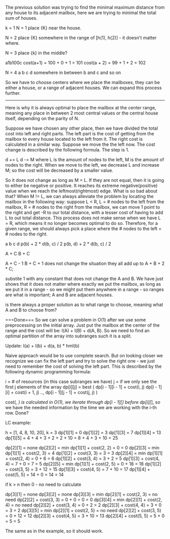 The previous solution was trying to find the minimal maximum distance
from any house to its adjacent mailbox, here we are trying to minimal the
total sum of houses.

k = 1
N = 1
place {K} near the house.

N = 2
place {K} somewhere in the range of [h(1), h(2)] - it doesn't matter
where.

N = 3
place {k} in the middle?

a1b100c
cost(a+1)
= 100 + 0 + 1 = 101
cost(a + 2)
= 99 + 1 + 2 = 102

N = 4
a b c d
somewhere in between b and c
and so on

So we have to choose centers where we place the mailboxes, they can be
either a house, or a range of adjacent houses. We can expand this process
further.

---

Here is why it is always optimal to place the mailbox at the center range,
meaning any place in between 2 most central values or the central
house itself, depending on the parity of N.

Suppose we have chosen any other place, then we have divided the total
cost into left and right parts. The left part is the cost of getting from
the mailbox to every house located to the left from it. The right cost is
calculated in a similar way. Suppose we move the the left now. The cost
change is described by the following formula. The step is 1.

d += L
d -= M
where L is the amount of nodes to the left, M is the amount of nodes to
the right. When we move to the left, we decrease L and increase M; so the
cost will be decreased by a smaller value.

So it does not change as long as M = L. If they are not equal, then it
is going to either be negative or positive. It reaches its extreme
negative(positive) value when we reach the leftmost(rightmost) edge.
What is so bad about that? When M != L, we can always alleviate the
problem by locating the mailbox in the following way:
suppose L < R, L = # nodes to the left from the mailbox,
 	       R = # nodes to the right from the mailbox,
we can move 1 point to the right and get -R to our total distance, with
a lesser cost of having to add L to out total distance. This process does
not make sense when we have L = R, which means it no longer becomes
optimal to do so. Therefore, for a given range, we should always pick a
place where the # nodes to the left = # nodes to the right.

a b c d
p(b) + 2 * d(b, c) / 2
p(b, d) + 2 * d(b, c) / 2

A + C
B + C

A + C - 1
B + C + 1
does not change the situation
they all add up to A + B + 2 * C;

substite 1 with any constant that does not change the A and B.
We have just shows that it does not matter where exactly we put the
mailbox, as long as we put it in a range - so we might put them anywhere
in a range - so ranges are what is important; A and B are adjacent
houses.

is there always a proper solution as to what range to choose, meaning what
A and B to choose from?

===Done===
So we can solve a problem in O(1) after we use some preprocessing on the
initial array. Just put the mailbox at the center of the range and the
cost will be: l(A) + l(B) + d(A, B). So we need to find an optimal
partition of the array into subranges such it is a split.

Update: l(a) + l(b) + d(a, b) * hml(b)

Naive approach would be to use complete search.
But on looking closer we recognize we can fix the left part and try to
solve the right one - we just need to remember the cost of solving the
left part. This is described by the following dynamic programming formula:

i = # of resources (in this case subranges we have)
j = if we only see the first j elements of the array
dp[i][j]
= best (
  dp[i - 1][i - 1] + cost(i, j)
  dp[i - 1][i] + cost(i + 1, j)
  ..,
  dp[i - 1][j - 1] + cost(j, j)
)

cost(*, *) is calculated in O(1), we iterate through dp[i - 1][*] before
dp[i][*], so we have the needed information by the time we are working
with the i-th row. Done?

LC example:

h = [1, 4, 8, 10, 20], k = 3
dp[1][1] = 0
dp[1][2] = 3
dp[1][3] = 7
dp[1][4] = 13
dp[1][5] = 4 + 4 + 3 + 2 + 2 + 10 = 8 + 4 + 3 + 10 = 25

dp[2][1] = none
dp[2][2]
 = min
   dp[1][1] + cost(2, 2) = 0
= 0
dp[2][3]
 = min
   dp[1][1] + cost(2, 3) = 4
   dp[1][2] + cost(3, 3) = 3
= 3
dp[2][4]
 = min
   dp[1][1] + cost(2, 4) = 0 + 6 = 6
   dp[1][2] + cost(3, 4) = 3 + 2 = 5
   dp[1][3] + cost(4, 4) = 7 + 0 = 7
= 5
dp[2][5]
 = min
   dp[1][1] + cost(2, 5) = 0  + 18 = 18
   dp[1][2] + cost(3, 5) = 3  + 12 = 15
   dp[1][3] + cost(4, 5) = 7  + 10 = 17
   dp[1][4] + cost(5, 5) = 14 + 0  = 14
= 14

if k > n then 0 - no need to calculate

dp[3][1] = none
dp[3][2] = none
dp[3][3] =
 min
  dp[2][1] + cost(2, 3) = no need
  dp[2][2] + cost(3, 3) = 0 + 0 = 0
= 0
dp[3][4] =
 min
  dp[2][1] + cost(2, 4) = no need
  dp[2][2] + cost(3, 4) = 0 + 2 = 2
  dp[2][3] + cost(4, 4) = 3 + 0 = 3
= 2
dp[3][5] =
 min
  dp[2][1] + cost(2, 5) = no need
  dp[2][2] + cost(3, 5) = 0 + 12 = 12
  dp[2][3] + cost(4, 5) = 3 + 10 = 13
  dp[2][4] + cost(5, 5) = 5 + 0 = 5
= 5

The same as in the example, so it should work.